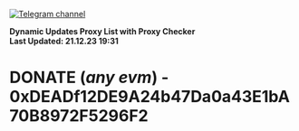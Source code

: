 [![Telegram channel](https://img.shields.io/endpoint?url=https://runkit.io/damiankrawczyk/telegram-badge/branches/master?url=https://t.me/n4z4v0d)](https://t.me/n4z4v0d) 

**Dynamic Updates Proxy List with Proxy Checker**  
**Last Updated: 21.12.23 19:31**

# DONATE (_any evm_) - 0xDEADf12DE9A24b47Da0a43E1bA70B8972F5296F2
